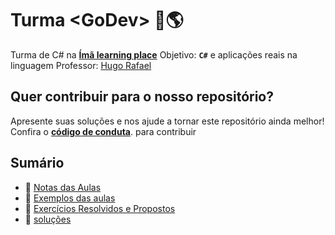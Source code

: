 # Turma \<GoDev> 🧲🌎

Turma de C# na [**Ímã learning place**](https://imalearningplace.com)
Objetivo: **`C#`** e aplicações reais na linguagem
Professor: [Hugo Rafael](https://github.com/hgrafa)

## Quer contribuir para o nosso repositório?

Apresente suas soluções e nos ajude a tornar este repositório ainda melhor! Confira o [**código de conduta**](/CODE_OF_CONDUCT.md). para contribuir

## Sumário

* 📝 [Notas das Aulas](/Notas/)
* 🌱 [Exemplos das aulas](/Exemplos/)
* 🧩 [Exercícios Resolvidos e Propostos](/Exerc%C3%ADcios/)
* 🚀 [soluções](Solu%C3%A7%C3%B5es/)